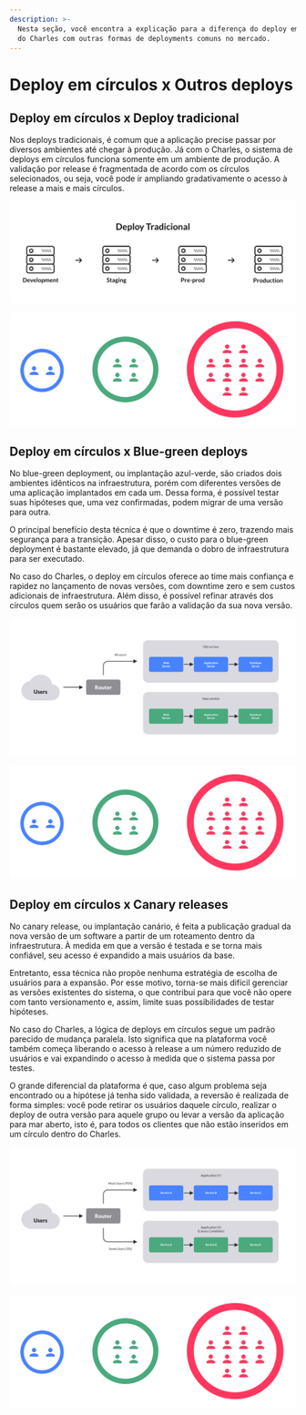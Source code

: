 ```yaml
---
description: >-
  Nesta seção, você encontra a explicação para a diferença do deploy em círculos
  do Charles com outras formas de deployments comuns no mercado.
---
```


# Deploy em círculos x Outros deploys

## Deploy em círculos x Deploy tradicional 

Nos deploys tradicionais, é comum que a aplicação precise passar por diversos ambientes até chegar à produção. Já com o Charles, o sistema de deploys em círculos funciona somente em um ambiente de produção. A validação por release é fragmentada de acordo com os círculos selecionados, ou seja, você pode ir ampliando gradativamente o acesso à release a mais e mais círculos.

![Processo de deploy tradicional](../.gitbook/assets/deploy-tradicional.png)

![Processo de deploy em c&#xED;rculos](../.gitbook/assets/deploy_em_circulos%20%285%29.png)



## Deploy em círculos x Blue-green deploys

No blue-green deployment, ou implantação azul-verde, são criados dois ambientes idênticos na infraestrutura, porém com diferentes versões de uma aplicação implantados em cada um. Dessa forma, é possível testar suas hipóteses que, uma vez confirmadas, podem migrar de uma versão para outra. 

O principal benefício desta técnica é que o downtime é zero, trazendo mais segurança para a transição. Apesar disso, o custo para o blue-green deployment é bastante elevado, já que demanda o dobro de infraestrutura para ser executado.

No caso do Charles, o deploy em círculos oferece ao time mais confiança e rapidez no lançamento de novas versões, com downtime zero e sem custos adicionais de infraestrutura. Além disso, é possível refinar através dos círculos quem serão os usuários que farão a validação da sua nova versão.

![Processo de deploy blue-green](../.gitbook/assets/blue_green.png)

![Processo de deploy em c&#xED;rculos](../.gitbook/assets/deploy_em_circulos%20%287%29.png)



## Deploy em círculos x Canary releases

No canary release, ou implantação canário, é feita a publicação gradual da nova versão de um software a partir de um roteamento dentro da infraestrutura. À medida em que a versão é testada e se torna mais confiável, seu acesso é expandido a mais usuários da base.

Entretanto, essa técnica não propõe nenhuma estratégia de escolha de usuários para a expansão. Por esse motivo, torna-se mais difícil gerenciar as versões existentes do sistema, o que contribui para que você não opere com tanto versionamento e, assim, limite suas possibilidades de testar hipóteses.

No caso do Charles, a lógica de deploys em círculos segue um padrão parecido de mudança paralela. Isto significa que na plataforma você também começa liberando o acesso à release a um número reduzido de usuários e vai expandindo o acesso à medida que o sistema passa por testes.

O grande diferencial da plataforma é que, caso algum problema seja encontrado ou a hipótese já tenha sido validada, a reversão é realizada de forma simples: você pode retirar os usuários daquele círculo, realizar o deploy de outra versão para aquele grupo ou levar a versão da aplicação para mar aberto, isto é, para todos os clientes que não estão inseridos em um círculo dentro do Charles.

![Processo de release can&#xE1;rio](../.gitbook/assets/deploy_em_circulos_x_canary_releases%20%281%29.png)

![Processo de deploy em c&#xED;rculo](../.gitbook/assets/deploy_em_circulos%20%286%29.png)



